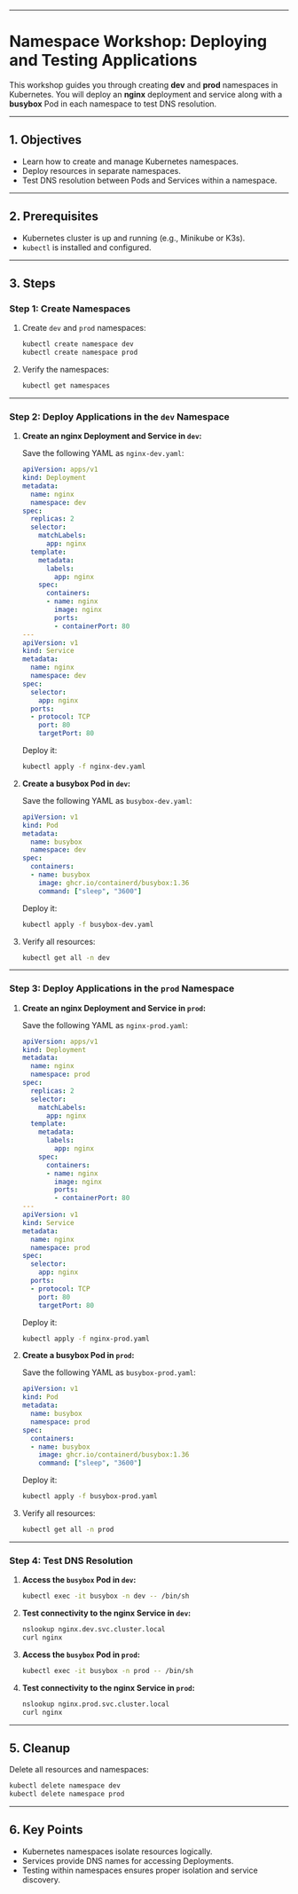 
---

# **Namespace Workshop: Deploying and Testing Applications**

This workshop guides you through creating **dev** and **prod** namespaces in Kubernetes. You will deploy an **nginx** deployment and service along with a **busybox** Pod in each namespace to test DNS resolution.

---

## **1. Objectives**

- Learn how to create and manage Kubernetes namespaces.
- Deploy resources in separate namespaces.
- Test DNS resolution between Pods and Services within a namespace.

---

## **2. Prerequisites**

- Kubernetes cluster is up and running (e.g., Minikube or K3s).
- `kubectl` is installed and configured.

---

## **3. Steps**

### **Step 1: Create Namespaces**

1. Create `dev` and `prod` namespaces:
   ```bash
   kubectl create namespace dev
   kubectl create namespace prod
   ```

2. Verify the namespaces:
   ```bash
   kubectl get namespaces
   ```

---

### **Step 2: Deploy Applications in the `dev` Namespace**

1. **Create an nginx Deployment and Service in `dev`:**

   Save the following YAML as `nginx-dev.yaml`:
   ```yaml
   apiVersion: apps/v1
   kind: Deployment
   metadata:
     name: nginx
     namespace: dev
   spec:
     replicas: 2
     selector:
       matchLabels:
         app: nginx
     template:
       metadata:
         labels:
           app: nginx
       spec:
         containers:
         - name: nginx
           image: nginx
           ports:
           - containerPort: 80
   ---
   apiVersion: v1
   kind: Service
   metadata:
     name: nginx
     namespace: dev
   spec:
     selector:
       app: nginx
     ports:
     - protocol: TCP
       port: 80
       targetPort: 80
   ```

   Deploy it:
   ```bash
   kubectl apply -f nginx-dev.yaml
   ```

2. **Create a busybox Pod in `dev`:**

   Save the following YAML as `busybox-dev.yaml`:
   ```yaml
   apiVersion: v1
   kind: Pod
   metadata:
     name: busybox
     namespace: dev
   spec:
     containers:
     - name: busybox
       image: ghcr.io/containerd/busybox:1.36
       command: ["sleep", "3600"]
   ```

   Deploy it:
   ```bash
   kubectl apply -f busybox-dev.yaml
   ```

3. Verify all resources:
   ```bash
   kubectl get all -n dev
   ```

---

### **Step 3: Deploy Applications in the `prod` Namespace**

1. **Create an nginx Deployment and Service in `prod`:**

   Save the following YAML as `nginx-prod.yaml`:
   ```yaml
   apiVersion: apps/v1
   kind: Deployment
   metadata:
     name: nginx
     namespace: prod
   spec:
     replicas: 2
     selector:
       matchLabels:
         app: nginx
     template:
       metadata:
         labels:
           app: nginx
       spec:
         containers:
         - name: nginx
           image: nginx
           ports:
           - containerPort: 80
   ---
   apiVersion: v1
   kind: Service
   metadata:
     name: nginx
     namespace: prod
   spec:
     selector:
       app: nginx
     ports:
     - protocol: TCP
       port: 80
       targetPort: 80
   ```

   Deploy it:
   ```bash
   kubectl apply -f nginx-prod.yaml
   ```

2. **Create a busybox Pod in `prod`:**

   Save the following YAML as `busybox-prod.yaml`:
   ```yaml
   apiVersion: v1
   kind: Pod
   metadata:
     name: busybox
     namespace: prod
   spec:
     containers:
     - name: busybox
       image: ghcr.io/containerd/busybox:1.36
       command: ["sleep", "3600"]
   ```

   Deploy it:
   ```bash
   kubectl apply -f busybox-prod.yaml
   ```

3. Verify all resources:
   ```bash
   kubectl get all -n prod
   ```

---

### **Step 4: Test DNS Resolution**

1. **Access the `busybox` Pod in `dev`:**
   ```bash
   kubectl exec -it busybox -n dev -- /bin/sh
   ```

2. **Test connectivity to the nginx Service in `dev`:**
   ```bash
   nslookup nginx.dev.svc.cluster.local
   curl nginx
   ```

3. **Access the `busybox` Pod in `prod`:**
   ```bash
   kubectl exec -it busybox -n prod -- /bin/sh
   ```

4. **Test connectivity to the nginx Service in `prod`:**
   ```bash
   nslookup nginx.prod.svc.cluster.local
   curl nginx
   ```

---

## **5. Cleanup**

Delete all resources and namespaces:
```bash
kubectl delete namespace dev
kubectl delete namespace prod
```

---

## **6. Key Points**

- Kubernetes namespaces isolate resources logically.
- Services provide DNS names for accessing Deployments.
- Testing within namespaces ensures proper isolation and service discovery.
